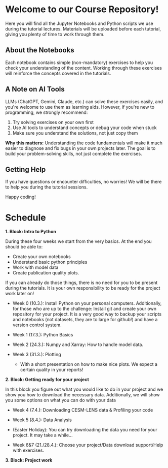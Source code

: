 # Welcome to our Course Repository!

Here you will find all the Jupyter Notebooks and Python scripts we use during the tutorial lectures. Materials will be uploaded before each tutorial, giving you plenty of time to work through them.

## About the Notebooks

Each notebook contains simple (non-mandatory) exercises to help you check your understanding of the content. Working through these exercises will reinforce the concepts covered in the tutorials.

## A Note on AI Tools

LLMs (ChatGPT, Gemini, Claude, etc.) can solve these exercises easily, and you're welcome to use them as learning aids. However, if you're new to programming, we strongly recommend:

1. Try solving exercises on your own first
2. Use AI tools to understand concepts or debug your code when stuck
3. Make sure you understand the solutions, not just copy them

**Why this matters:** Understanding the code fundamentals will make it much easier to diagnose and fix bugs in your own projects later. The goal is to build your problem-solving skills, not just complete the exercises.

## Getting Help

If you have questions or encounter difficulties, no worries! We will be there to help you during the tutorial sessions.

Happy coding!

# Schedule

**1. Block: Intro to Python**

During these four weeks we start from the very basics. At the end you should be able to: 
- Create your own notebooks
- Understand basic python principles
- Work with model data
- Create publication quality plots.

If you can already do those things, there is no need for you to be present during the tutorials. It is your own responsibility to be ready for the project work later on!

  -   Week 0 (10.3.): Install Python on your personal computers. Additionally, for those who are up to the challenge: Install git and create your own repository for your project. It is a very good way to backup your scripts and notebooks (not datasets, they are to large for github!) and have a version control system.

  -   Week 1 (17.3.): Python Basics
  -   Week 2 (24.3.): Numpy and Xarray: How to handle model data.
  -   Week 3 (31.3.): Plotting
      -   With a short presentation on how to make nice plots. We expect a certain quality in your reports!
  
**2. Block: Getting ready for your project**

In this block you figure out what you would like to do in your project and we show you how to download the necessary data. Additionally, we will show you some options on what you can do with your data

- Week 4 (7.4.): Downloading CESM-LENS data & Profiling your code

- Week 5 (8.4.): Data Analysis

- (Easter Holiday): You can try downloading the data you need for your project. It may take a while...

- Week 6&7 (21./28.4.): Choose your project/Data download support/Help with exercises.


**3. Block: Project work**
